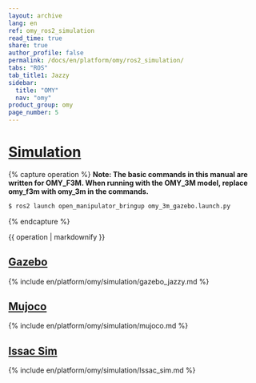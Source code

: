 ```yaml
---
layout: archive
lang: en
ref: omy_ros2_simulation
read_time: true
share: true
author_profile: false
permalink: /docs/en/platform/omy/ros2_simulation/
tabs: "ROS"
tab_title1: Jazzy
sidebar:
  title: "OMY"
  nav: "omy"
product_group: omy
page_number: 5
---
```


<style>body {counter-reset: h1 5 !important;}</style>

# [Simulation](#simulation)

{% capture operation %}
**Note: The basic commands in this manual are written for OMY_F3M. When running with the OMY_3M model, replace omy_f3m with omy_3m in the commands.**
```bash
$ ros2 launch open_manipulator_bringup omy_3m_gazebo.launch.py
```
{% endcapture %}
<div class="notice--danger">{{ operation | markdownify }}</div>

## [Gazebo](#gazebo)
{% include en/platform/omy/simulation/gazebo_jazzy.md %}

## [Mujoco](#Mujoco)
{% include en/platform/omy/simulation/mujoco.md %}

## [Issac Sim](#issac-sim)
{% include en/platform/omy/simulation/Issac_sim.md %}
